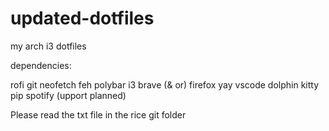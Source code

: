 # updated-dotfiles
my arch i3 dotfiles









dependencies:

rofi
git
neofetch
feh
polybar
i3
brave (& or) firefox
yay
vscode
dolphin
kitty
pip spotify (upport planned)


Please read the txt file in the rice git folder
